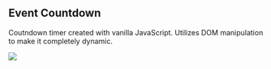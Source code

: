 ## Event Countdown

Coutndown timer created with vanilla JavaScript. Utilizes DOM manipulation to make it completely dynamic.

![](countdown-snippet.PNG)
